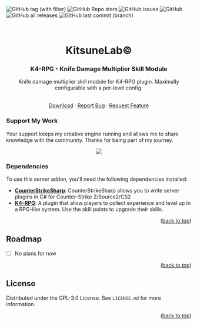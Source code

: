 <a name="readme-top"></a>

![GitHub tag (with filter)](https://img.shields.io/github/v/tag/K4ryuu/K4-RPG-KnifeDamageMultiplier?style=for-the-badge&label=Version)
![GitHub Repo stars](https://img.shields.io/github/stars/K4ryuu/K4-RPG-KnifeDamageMultiplier?style=for-the-badge)
![GitHub issues](https://img.shields.io/github/issues/K4ryuu/K4-RPG-KnifeDamageMultiplier?style=for-the-badge)
![GitHub](https://img.shields.io/github/license/K4ryuu/K4-RPG-KnifeDamageMultiplier?style=for-the-badge)
![GitHub all releases](https://img.shields.io/github/downloads/K4ryuu/K4-RPG-KnifeDamageMultiplier/total?style=for-the-badge)
![GitHub last commit (branch)](https://img.shields.io/github/last-commit/K4ryuu/K4-RPG-KnifeDamageMultiplier/dev?style=for-the-badge)

<!-- PROJECT LOGO -->
<br />
<div align="center">
  <h1 align="center">KitsuneLab©</h1>
  <h3 align="center">K4-RPG - Knife Damage Multiplier Skill Module</h3>
  <a align="center">Knife damage multiplier skill module for K4-RPG plugin. Maximally configurable with a per-level config.</a>

  <p align="center">
    <br />
    <a href="https://github.com/K4ryuu/K4-RPG-KnifeDamageMultiplier/releases">Download</a>
    ·
    <a href="https://github.com/K4ryuu/K4-RPG-KnifeDamageMultiplier/issues/new?assignees=KitsuneLab-Development&labels=bug&projects=&template=bug_report.md&title=%5BBUG%5D">Report Bug</a>
    ·
    <a href="https://github.com/K4ryuu/K4-RPG-KnifeDamageMultiplier/issues/new?assignees=KitsuneLab-Development&labels=enhancement&projects=&template=feature_request.md&title=%5BREQ%5D">Request Feature</a>
  </p>
</div>

### Support My Work

Your support keeps my creative engine running and allows me to share knowledge with the community. Thanks for being part of my journey.

<p align="center">
<a href="https://www.buymeacoffee.com/k4ryuu">
<img src="https://img.buymeacoffee.com/button-api/?text=Support Me&emoji=☕&slug=k4ryuu&button_colour=FF5F5F&font_colour=ffffff&font_family=Inter&outline_colour=000000&coffee_colour=FFDD00" />
</a>
</p>

<!-- ABOUT THE PROJECT -->

### Dependencies

To use this server addon, you'll need the following dependencies installed:

- [**CounterStrikeSharp**](https://github.com/roflmuffin/CounterStrikeSharp/releases): CounterStrikeSharp allows you to write server plugins in C# for Counter-Strike 2/Source2/CS2
- [**K4-RPG**](https://github.com/K4ryuu/K4-RPG): A plugin that allow players to collect experience and level up in a RPG-like system. Use the skill points to upgrade their skills.

<p align="right">(<a href="#readme-top">back to top</a>)</p>

<!-- ROADMAP -->

## Roadmap

- [ ] No plans for now

<p align="right">(<a href="#readme-top">back to top</a>)</p>

<!-- LICENSE -->

## License

Distributed under the GPL-3.0 License. See `LICENSE.md` for more information.

<p align="right">(<a href="#readme-top">back to top</a>)</p>
